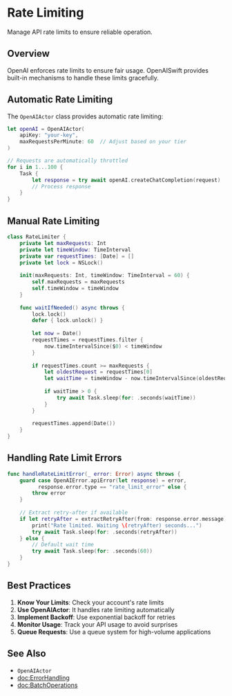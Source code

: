 # Rate Limiting

Manage API rate limits to ensure reliable operation.

## Overview

OpenAI enforces rate limits to ensure fair usage. OpenAISwift provides built-in mechanisms to handle these limits gracefully.

## Automatic Rate Limiting

The `OpenAIActor` class provides automatic rate limiting:

```swift
let openAI = OpenAIActor(
    apiKey: "your-key",
    maxRequestsPerMinute: 60  // Adjust based on your tier
)

// Requests are automatically throttled
for i in 1...100 {
    Task {
        let response = try await openAI.createChatCompletion(request)
        // Process response
    }
}
```

## Manual Rate Limiting

```swift
class RateLimiter {
    private let maxRequests: Int
    private let timeWindow: TimeInterval
    private var requestTimes: [Date] = []
    private let lock = NSLock()
    
    init(maxRequests: Int, timeWindow: TimeInterval = 60) {
        self.maxRequests = maxRequests
        self.timeWindow = timeWindow
    }
    
    func waitIfNeeded() async throws {
        lock.lock()
        defer { lock.unlock() }
        
        let now = Date()
        requestTimes = requestTimes.filter { 
            now.timeIntervalSince($0) < timeWindow 
        }
        
        if requestTimes.count >= maxRequests {
            let oldestRequest = requestTimes[0]
            let waitTime = timeWindow - now.timeIntervalSince(oldestRequest)
            
            if waitTime > 0 {
                try await Task.sleep(for: .seconds(waitTime))
            }
        }
        
        requestTimes.append(Date())
    }
}
```

## Handling Rate Limit Errors

```swift
func handleRateLimitError(_ error: Error) async throws {
    guard case OpenAIError.apiError(let response) = error,
          response.error.type == "rate_limit_error" else {
        throw error
    }
    
    // Extract retry-after if available
    if let retryAfter = extractRetryAfter(from: response.error.message) {
        print("Rate limited. Waiting \(retryAfter) seconds...")
        try await Task.sleep(for: .seconds(retryAfter))
    } else {
        // Default wait time
        try await Task.sleep(for: .seconds(60))
    }
}
```

## Best Practices

1. **Know Your Limits**: Check your account's rate limits
2. **Use OpenAIActor**: It handles rate limiting automatically
3. **Implement Backoff**: Use exponential backoff for retries
4. **Monitor Usage**: Track your API usage to avoid surprises
5. **Queue Requests**: Use a queue system for high-volume applications

## See Also

- ``OpenAIActor``
- <doc:ErrorHandling>
- <doc:BatchOperations>